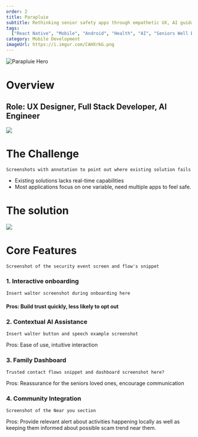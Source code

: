 ```yaml
---
order: 2
title: Parapluie
subtitle: Rethinking senior safety apps through empathetic UX, AI guidance, and family-centered design.
tags:
  ["React Native", "Mobile", "Android", "Health", "AI", "Seniors Well Being"]
category: Mobile Development
imageUrl: https://i.imgur.com/CAHXrbG.png
---
```


![Parapluie Hero](https://i.imgur.com/j7GPxhA.png)

# Overview
## Role: UX Designer, Full Stack Developer, AI Engineer

![](https://i.imgur.com/HT7saVv.jpeg)

# The Challenge

`Screenshots with annotation to point out where existing solution fails`

- Existing solutions lacks real-time capabilities
- Most applications focus on one variable, need multiple apps to feel safe.



# The solution

![](https://i.imgur.com/u618s1D.png)

# Core Features

`Screenshot of the security event screen and flow's snippet`

### 1. Interactive onboarding

`Insert walter screenshot during onboarding here`

#### Pros: Build trust quickly, less likely to opt out

### 2. Contextual AI Assistance

`Insert walter button and speech example screenshot`

Pros: Ease of use, intuitive interaction

### 3. Family Dashboard

`Trusted contact flows snippet and dashboard screenshot here?`

Pros: Reassurance for the seniors loved ones, encourage communication

### 4. Community Integration

`Screenshot of the Near you section`

Pros: Provide relevant alert about activities happening locally as well as keeping them informed about possible scam trend near them.
